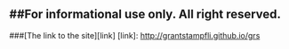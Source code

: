 ##For informational use only. All right reserved.
-----
###[The link to the site][link]
[link]: http://grantstampfli.github.io/grs
